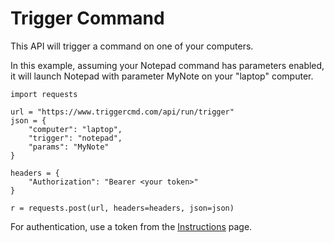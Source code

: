 # Trigger Command

This API will trigger a command on one of your computers.

In this example, assuming your Notepad command has parameters enabled, it will launch Notepad with parameter MyNote on your "laptop" computer.

```
import requests

url = "https://www.triggercmd.com/api/run/trigger"
json = {
    "computer": "laptop",
    "trigger": "notepad",
    "params": "MyNote"
}

headers = {
    "Authorization": "Bearer <your token>"
}

r = requests.post(url, headers=headers, json=json)
```

For authentication, use a token from the [Instructions](https://www.triggercmd.com/user/computer/create) page.